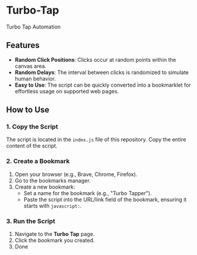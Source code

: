 # Turbo-Tap
Turbo Tap Automation

## Features
- **Random Click Positions**: Clicks occur at random points within the canvas area.
- **Random Delays**: The interval between clicks is randomized to simulate human behavior.
- **Easy to Use**: The script can be quickly converted into a bookmarklet for effortless usage on supported web pages.

## How to Use
### 1. Copy the Script
The script is located in the `index.js` file of this repository. Copy the entire content of the script.

### 2. Create a Bookmark
1. Open your browser (e.g., Brave, Chrome, Firefox).
2. Go to the bookmarks manager.
3. Create a new bookmark:
   - Set a name for the bookmark (e.g., "Turbo Tapper").
   - Paste the script into the URL/link field of the bookmark, ensuring it starts with `javascript:`.

### 3. Run the Script
1. Navigate to the **Turbo Tap** page.
2. Click the bookmark you created. 
3. Done
